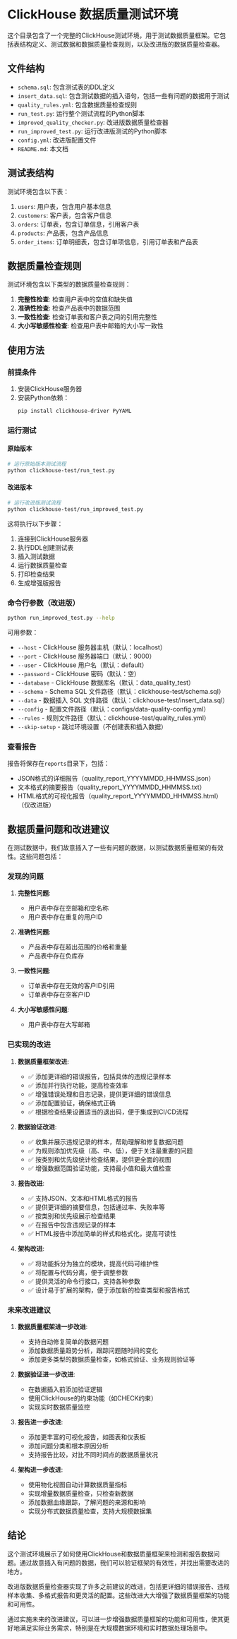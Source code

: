 # ClickHouse 数据质量测试环境

这个目录包含了一个完整的ClickHouse测试环境，用于测试数据质量框架。它包括表结构定义、测试数据和数据质量检查规则，以及改进版的数据质量检查器。

## 文件结构

- `schema.sql`: 包含测试表的DDL定义
- `insert_data.sql`: 包含测试数据的插入语句，包括一些有问题的数据用于测试
- `quality_rules.yml`: 包含数据质量检查规则
- `run_test.py`: 运行整个测试流程的Python脚本
- `improved_quality_checker.py`: 改进版数据质量检查器
- `run_improved_test.py`: 运行改进版测试的Python脚本
- `config.yml`: 改进版配置文件
- `README.md`: 本文档

## 测试表结构

测试环境包含以下表：

1. `users`: 用户表，包含用户基本信息
2. `customers`: 客户表，包含客户信息
3. `orders`: 订单表，包含订单信息，引用客户表
4. `products`: 产品表，包含产品信息
5. `order_items`: 订单明细表，包含订单项信息，引用订单表和产品表

## 数据质量检查规则

测试环境包含以下类型的数据质量检查规则：

1. **完整性检查**: 检查用户表中的空值和缺失值
2. **准确性检查**: 检查产品表中的数据范围
3. **一致性检查**: 检查订单表和客户表之间的引用完整性
4. **大小写敏感性检查**: 检查用户表中邮箱的大小写一致性

## 使用方法

### 前提条件

1. 安装ClickHouse服务器
2. 安装Python依赖：
   ```bash
   pip install clickhouse-driver PyYAML
   ```

### 运行测试

#### 原始版本
```bash
# 运行原始版本测试流程
python clickhouse-test/run_test.py
```

#### 改进版本
```bash
# 运行改进版测试流程
python clickhouse-test/run_improved_test.py
```

这将执行以下步骤：
1. 连接到ClickHouse服务器
2. 执行DDL创建测试表
3. 插入测试数据
4. 运行数据质量检查
5. 打印检查结果
6. 生成增强版报告

### 命令行参数（改进版）

```bash
python run_improved_test.py --help
```

可用参数：
- `--host` - ClickHouse 服务器主机（默认：localhost）
- `--port` - ClickHouse 服务器端口（默认：9000）
- `--user` - ClickHouse 用户名（默认：default）
- `--password` - ClickHouse 密码（默认：空）
- `--database` - ClickHouse 数据库名（默认：data_quality_test）
- `--schema` - Schema SQL 文件路径（默认：clickhouse-test/schema.sql）
- `--data` - 数据插入 SQL 文件路径（默认：clickhouse-test/insert_data.sql）
- `--config` - 配置文件路径（默认：configs/data-quality-config.yml）
- `--rules` - 规则文件路径（默认：clickhouse-test/quality_rules.yml）
- `--skip-setup` - 跳过环境设置（不创建表和插入数据）

### 查看报告

报告将保存在`reports`目录下，包括：
- JSON格式的详细报告（quality_report_YYYYMMDD_HHMMSS.json）
- 文本格式的摘要报告（quality_report_YYYYMMDD_HHMMSS.txt）
- HTML格式的可视化报告（quality_report_YYYYMMDD_HHMMSS.html）（仅改进版）

## 数据质量问题和改进建议

在测试数据中，我们故意插入了一些有问题的数据，以测试数据质量框架的有效性。这些问题包括：

### 发现的问题

1. **完整性问题**:
   - 用户表中存在空邮箱和空名称
   - 用户表中存在重复的用户ID

2. **准确性问题**:
   - 产品表中存在超出范围的价格和重量
   - 产品表中存在负库存

3. **一致性问题**:
   - 订单表中存在无效的客户ID引用
   - 订单表中存在空客户ID

4. **大小写敏感性问题**:
   - 用户表中存在大写邮箱

### 已实现的改进

1. **数据质量框架改进**:
   - ✅ 添加更详细的错误报告，包括具体的违规记录样本
   - ✅ 添加并行执行功能，提高检查效率
   - ✅ 增强错误处理和日志记录，提供更详细的错误信息
   - ✅ 添加配置验证，确保格式正确
   - ✅ 根据检查结果设置适当的退出码，便于集成到CI/CD流程

2. **数据验证改进**:
   - ✅ 收集并展示违规记录的样本，帮助理解和修复数据问题
   - ✅ 为规则添加优先级（高、中、低），便于关注最重要的问题
   - ✅ 按类别和优先级统计检查结果，提供更全面的视图
   - ✅ 增强数据范围验证功能，支持最小值和最大值检查

3. **报告改进**:
   - ✅ 支持JSON、文本和HTML格式的报告
   - ✅ 提供更详细的摘要信息，包括通过率、失败率等
   - ✅ 按类别和优先级展示检查结果
   - ✅ 在报告中包含违规记录的样本
   - ✅ HTML报告中添加简单的样式和格式化，提高可读性

4. **架构改进**:
   - ✅ 将功能拆分为独立的模块，提高代码可维护性
   - ✅ 将配置与代码分离，便于调整参数
   - ✅ 提供灵活的命令行接口，支持各种参数
   - ✅ 设计易于扩展的架构，便于添加新的检查类型和报告格式

### 未来改进建议

1. **数据质量框架进一步改进**:
   - 支持自动修复简单的数据问题
   - 添加数据质量趋势分析，跟踪问题随时间的变化
   - 添加更多类型的数据质量检查，如格式验证、业务规则验证等

2. **数据验证进一步改进**:
   - 在数据插入前添加验证逻辑
   - 使用ClickHouse的约束功能（如CHECK约束）
   - 实现实时数据质量监控

3. **报告进一步改进**:
   - 添加更丰富的可视化报告，如图表和仪表板
   - 添加问题分类和根本原因分析
   - 支持报告比较，对比不同时间点的数据质量状况

4. **架构进一步改进**:
   - 使用物化视图自动计算数据质量指标
   - 实现增量数据质量检查，只检查新数据
   - 添加数据血缘跟踪，了解问题的来源和影响
   - 实现分布式数据质量检查，支持大规模数据集

## 结论

这个测试环境展示了如何使用ClickHouse和数据质量框架来检测和报告数据问题。通过故意插入有问题的数据，我们可以验证框架的有效性，并找出需要改进的地方。

改进版数据质量检查器实现了许多之前建议的改进，包括更详细的错误报告、违规样本收集、多格式报告和更灵活的配置。这些改进大大增强了数据质量框架的功能和可用性。

通过实施未来的改进建议，可以进一步增强数据质量框架的功能和可用性，使其更好地满足实际业务需求，特别是在大规模数据环境和实时数据处理场景中。